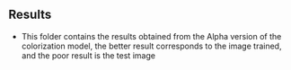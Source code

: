 ## Results
- This folder contains the results obtained from the Alpha version of the colorization model, the better result corresponds to the image trained, and the poor result is the test image
